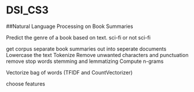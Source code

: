 # DSI_CS3
##Natural Language Processing on Book Summaries

Predict the genre of a book based on text. sci-fi or not sci-fi

get corpus
  separate book summaries out into seperate documents
Lowercase the text
Tokenize
Remove unwanted characters and punctuation
remove stop words
stemming and lemmatizing
Compute n-grams

Vectorize bag of words (TFIDF and CountVectorizer)

choose features
